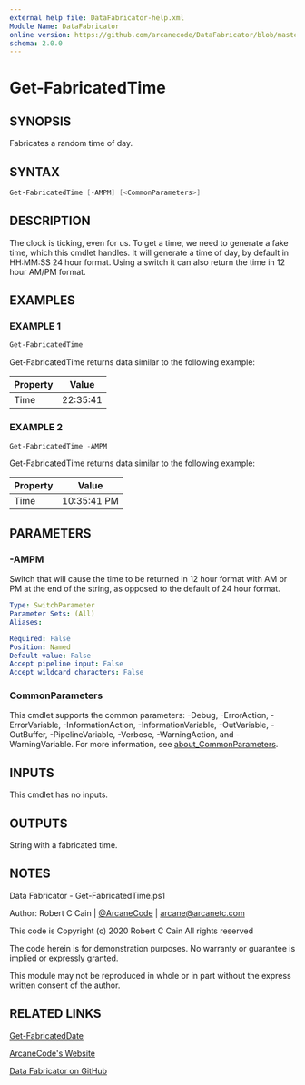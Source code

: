 ```yaml
---
external help file: DataFabricator-help.xml
Module Name: DataFabricator
online version: https://github.com/arcanecode/DataFabricator/blob/master/Documentation/Get-FabricatedDate.md
schema: 2.0.0
---
```


# Get-FabricatedTime

## SYNOPSIS

Fabricates a random time of day.

## SYNTAX

```powershell
Get-FabricatedTime [-AMPM] [<CommonParameters>]
```

## DESCRIPTION

The clock is ticking, even for us.
To get a time, we need to generate a fake time, which this cmdlet handles.
It will generate a time of day, by default in HH:MM:SS 24 hour format. 
Using a switch it can also return the time in 12 hour AM/PM format.

## EXAMPLES

### EXAMPLE 1

```powershell
Get-FabricatedTime
```

Get-FabricatedTime returns data similar to the following example:


Property | Value
| ----- | ------ |
Time | 22:35:41

### EXAMPLE 2

```powershell
Get-FabricatedTime -AMPM
```

Get-FabricatedTime returns data similar to the following example:


Property | Value
| ----- | ------ |
Time | 10:35:41 PM

## PARAMETERS

### -AMPM

Switch that will cause the time to be returned in 12 hour format with AM or PM at the end of the string, as opposed to the default of 24 hour format.

```yaml
Type: SwitchParameter
Parameter Sets: (All)
Aliases:

Required: False
Position: Named
Default value: False
Accept pipeline input: False
Accept wildcard characters: False
```

### CommonParameters

This cmdlet supports the common parameters: -Debug, -ErrorAction, -ErrorVariable, -InformationAction, -InformationVariable, -OutVariable, -OutBuffer, -PipelineVariable, -Verbose, -WarningAction, and -WarningVariable. For more information, see [about_CommonParameters](http://go.microsoft.com/fwlink/?LinkID=113216).

## INPUTS

This cmdlet has no inputs.

## OUTPUTS

String with a fabricated time.

## NOTES

Data Fabricator - Get-FabricatedTime.ps1

Author: Robert C Cain | [@ArcaneCode](https://twitter.com/arcanecode) | arcane@arcanetc.com

This code is Copyright (c) 2020 Robert C Cain All rights reserved

The code herein is for demonstration purposes.
No warranty or guarantee is implied or expressly granted.

This module may not be reproduced in whole or in part without
the express written consent of the author.

## RELATED LINKS

[Get-FabricatedDate](https://github.com/arcanecode/DataFabricator/blob/master/Documentation/Get-FabricatedDate.md)

[ArcaneCode's Website](http://arcanecode.me)

[Data Fabricator on GitHub](http://datafabricator.com)
